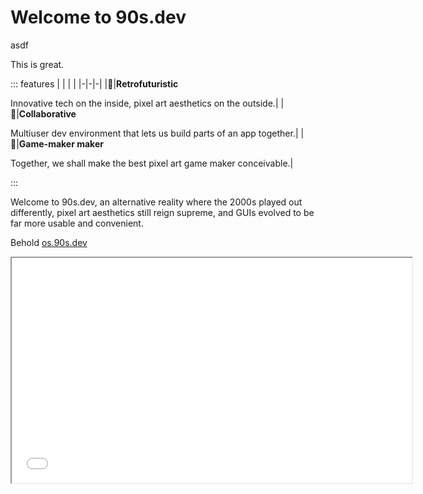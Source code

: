 # Welcome to 90s.dev

asdf




This is great.

::: features
| | | |
|-|-|-|
|🧪|**Retrofuturistic**<p>Innovative tech on the inside, pixel art aesthetics on the outside.|
|🤝|**Collaborative**<p>Multiuser dev environment that lets us build parts of an app together.|
|🔨|**Game-maker maker**<p>Together, we shall make the best pixel art game maker conceivable.|

:::

Welcome to 90s.dev, an alternative reality where
the 2000s played out differently, pixel art aesthetics still reign supreme,
and GUIs evolved to be far more usable and convenient.

Behold [os.90s.dev](https://os.90s.dev)

<iframe class='embedded' src="${OSHOST}" width='640' height='360'></iframe>
